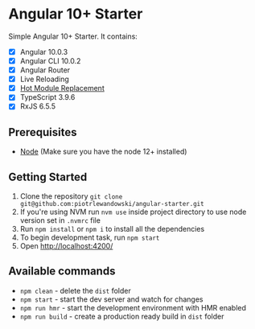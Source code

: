 # Angular 10+ Starter

Simple Angular 10+ Starter. It contains:
- [x] Angular 10.0.3
- [x] Angular CLI 10.0.2
- [x] Angular Router
- [x] Live Reloading
- [x] [Hot Module Replacement](https://github.com/angular/angular-cli/wiki/stories-configure-hmr)
- [x] TypeScript 3.9.6
- [x] RxJS 6.5.5

## Prerequisites

* [Node](https://nodejs.org/) (Make sure you have the node 12+ installed)

## Getting Started

1. Clone the repository `git clone git@github.com:piotrlewandowski/angular-starter.git`
2. If you're using NVM run `nvm use` inside project directory to use node version set in `.nvmrc` file
3. Run `npm install` or `npm i` to install all the dependencies
4. To begin development task, run `npm start`
5. Open [http://localhost:4200/](http://localhost:4200/)

## Available commands

- `npm clean` - delete the `dist` folder
- `npm start` - start the dev server and watch for changes
- `npm run hmr` - start the development environment with HMR enabled
- `npm run build` - create a production ready build in `dist` folder
